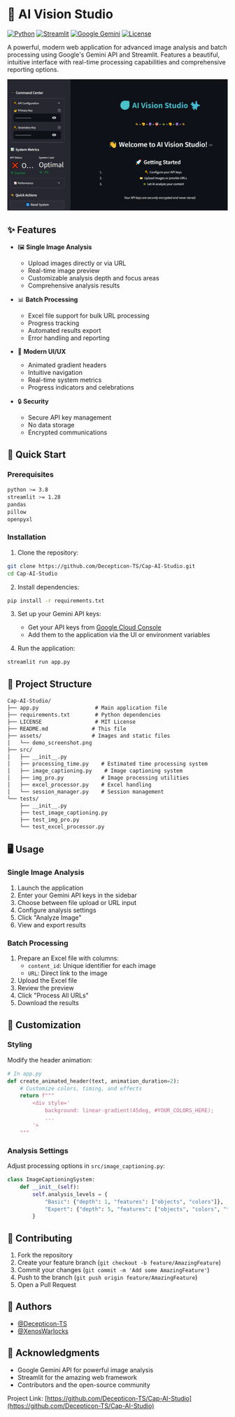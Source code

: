 # 🎯 AI Vision Studio 

[![Python](https://img.shields.io/badge/Python-3.8%2B-blue.svg)](https://www.python.org/downloads/)
[![Streamlit](https://img.shields.io/badge/Streamlit-1.28%2B-FF4B4B.svg)](https://streamlit.io)
[![Google Gemini](https://img.shields.io/badge/Google%20Gemini-API-orange.svg)](https://cloud.google.com/vertex-ai/docs/generative-ai/model-reference/gemini)
[![License](https://img.shields.io/badge/License-Apache_2.0-blue.svg)](https://opensource.org/licenses/Apache-2.0)

A powerful, modern web application for advanced image analysis and batch processing using Google's Gemini API and Streamlit. Features a beautiful, intuitive interface with real-time processing capabilities and comprehensive reporting options.

![AI Vision Studio Demo](assets/demo_screenshot_1.png)

## ✨ Features

- 🖼️ **Single Image Analysis**
  - Upload images directly or via URL
  - Real-time image preview
  - Customizable analysis depth and focus areas
  - Comprehensive analysis results

- 📊 **Batch Processing**
  - Excel file support for bulk URL processing
  - Progress tracking
  - Automated results export
  - Error handling and reporting

- 🎨 **Modern UI/UX**
  - Animated gradient headers
  - Intuitive navigation
  - Real-time system metrics
  - Progress indicators and celebrations

- 🔒 **Security**
  - Secure API key management
  - No data storage
  - Encrypted communications

## 🚀 Quick Start

### Prerequisites

```bash
python >= 3.8
streamlit >= 1.28
pandas
pillow
openpyxl
```

### Installation

1. Clone the repository:
```bash
git clone https://github.com/Decepticon-TS/Cap-AI-Studio.git
cd Cap-AI-Studio
```

2. Install dependencies:
```bash
pip install -r requirements.txt
```

3. Set up your Gemini API keys:
   - Get your API keys from [Google Cloud Console](https://console.cloud.google.com)
   - Add them to the application via the UI or environment variables

4. Run the application:
```bash
streamlit run app.py
```

## 📁 Project Structure

```
Cap-AI-Studio/
├── app.py                  # Main application file
├── requirements.txt        # Python dependencies
├── LICENSE                 # MIT License
├── README.md              # This file
├── assets/                # Images and static files
│   └── demo_screenshot.png
├── src/
│   ├── __init__.py
│   ├── processing_time.py    # Estimated time processing system
│   ├── image_captioning.py    # Image captioning system
│   ├── img_pro.py            # Image processing utilities
│   ├── excel_processor.py    # Excel handling
│   └── session_manager.py    # Session management
└── tests/
    ├── __init__.py
    ├── test_image_captioning.py
    ├── test_img_pro.py
    └── test_excel_processor.py
```

## 🖥️ Usage

### Single Image Analysis

1. Launch the application
2. Enter your Gemini API keys in the sidebar
3. Choose between file upload or URL input
4. Configure analysis settings
5. Click "Analyze Image"
6. View and export results

### Batch Processing

1. Prepare an Excel file with columns:
   - `content_id`: Unique identifier for each image
   - `URL`: Direct link to the image
2. Upload the Excel file
3. Review the preview
4. Click "Process All URLs"
5. Download the results

## 🎨 Customization

### Styling

Modify the header animation:
```python
# In app.py
def create_animated_header(text, animation_duration=2):
    # Customize colors, timing, and effects
    return f"""
        <div style='
            background: linear-gradient(45deg, #YOUR_COLORS_HERE);
            ...
        '>
    """
```

### Analysis Settings

Adjust processing options in `src/image_captioning.py`:
```python
class ImageCaptioningSystem:
    def __init__(self):
        self.analysis_levels = {
            "Basic": {"depth": 1, "features": ["objects", "colors"]},
            "Expert": {"depth": 5, "features": ["objects", "colors", "text", "emotions", "activities"]}
        }
```

## 🤝 Contributing

1. Fork the repository
2. Create your feature branch (`git checkout -b feature/AmazingFeature`)
3. Commit your changes (`git commit -m 'Add some AmazingFeature'`)
4. Push to the branch (`git push origin feature/AmazingFeature`)
5. Open a Pull Request

## 👥 Authors

- [@Decepticon-TS](https://github.com/Decepticon-TS)
- [@XenosWarlocks](https://github.com/XenosWarlocks)

## 🙏 Acknowledgments

- Google Gemini API for powerful image analysis
- Streamlit for the amazing web framework
- Contributors and the open-source community


Project Link: [https://github.com/Decepticon-TS/Cap-AI-Studio](https://github.com/Decepticon-TS/Cap-AI-Studio)
